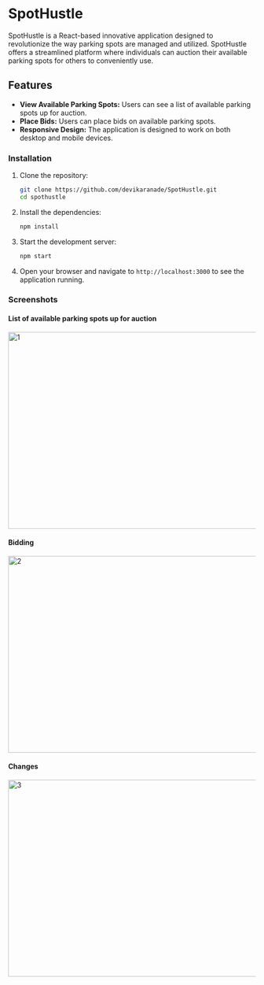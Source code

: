 # SpotHustle

SpotHustle is a React-based innovative application designed to revolutionize the way parking spots are managed and utilized. SpotHustle offers a streamlined platform where individuals can auction their available parking spots for others to conveniently use.

## Features

- **View Available Parking Spots:** Users can see a list of available parking spots up for auction.
- **Place Bids:** Users can place bids on available parking spots.
- **Responsive Design:** The application is designed to work on both desktop and mobile devices.

### Installation

1. Clone the repository:

    ```sh
    git clone https://github.com/devikaranade/SpotHustle.git
    cd spothustle
    ```

2. Install the dependencies:

    ```sh
    npm install
    ```

3. Start the development server:

    ```sh
    npm start
    ```

4. Open your browser and navigate to `http://localhost:3000` to see the application running.

### Screenshots
#### List of available parking spots up for auction
<img width="700" height="400" alt="1" src="https://github.com/devikaranade/SpotHustle/assets/41178447/56ccfd3f-71e5-4738-8bc1-d3a12a53a1b3">

#### Bidding
<img width="700" height="400" alt="2" src="https://github.com/devikaranade/SpotHustle/assets/41178447/d9abeec9-c222-47e3-a865-015d323710d0">

#### Changes
<img width="700" height="400" alt="3" src="https://github.com/devikaranade/SpotHustle/assets/41178447/f3a5af6c-cee4-4855-b50e-84569622a7f2">


